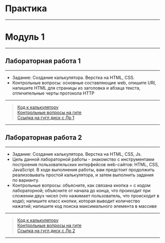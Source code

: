 # Практика
***
# Модуль 1
***
## Лабораторная работа 1
***
- Задание: Создание калькулятора. Верстка на HTML, CSS.
- Контрольные вопросы: основные составляющие web, опишите URI, напишите HTML для страницы из заголовка и абзаца текста, отличительные черты протокола HTTP
***
>[Код к калькулятору](https://github.com/Lisichka-Ju/practica/tree/main/laba_1/calculator)  
>[Контрольные вопросы на гите](https://github.com/Lisichka-Ju/practica/blob/main/laba_1/c_v_1)  
>[Ссылка на гугл диск с Лр 1](https://docs.google.com/document/d/1DlGRG0Inf5STZ9WcFQKX9zGPzgDnauub/edit)  
***
## Лабораторная работа 2
***
- Задание: Создание калькулятора. Верстка на HTML, CSS, Js.
- Цель данной лабораторной работы - знакомство с инструментами построения пользовательских интерфейсов web-сайтов: HTML, CSS, JavaScript. В ходе выполнения работы, вам предстоит продолжить реализовывать простой калькулятора, и затем выполнить задания по варианту.
- Контрольные вопросы: объясните, как связана кнопка = с кодом лабораторной; объясните от начала до конца, что проиходит при сложении двух чисел (что нажимает пользователь, что происходит в коде); напишите класс кнопки, которая выводит количество нажатий; напишите код поиска максимального элемента в массиве
***
>[Код к калькулятору](https://github.com/Lisichka-Ju/practica/tree/main/laba_2/calculator%20laba2)  
>[Контрольные вопросы на гите](https://github.com/Lisichka-Ju/practica/blob/main/laba_2/c_v)  
>[Ссылка на гугл диск с Лр 2](https://docs.google.com/document/d/1O_aWV6rSYEi16wdbfGLY6GvMcDrq5dmq/edit)  
***
